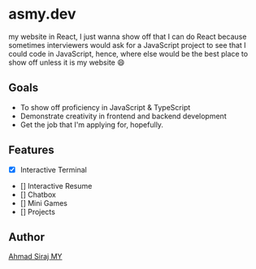 # asmy.dev

my website in React, I just wanna show off that I can do React because sometimes interviewers would ask for a JavaScript project to see that I could code in JavaScript, hence, where else would be the best place to show off unless it is my website :smile:

## Goals 

- To show off proficiency in JavaScript & TypeScript 
- Demonstrate creativity in frontend and backend development
- Get the job that I'm applying for, hopefully.

## Features

- [x] Interactive Terminal
- [] Interactive Resume
- [] Chatbox
- [] Mini Games
- [] Projects 

## Author

[Ahmad Siraj MY](https://linkedin.com/in/asmyio)

